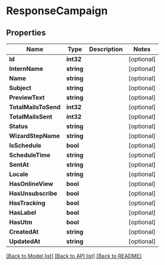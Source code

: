 # ResponseCampaign

## Properties

Name | Type | Description | Notes
------------ | ------------- | ------------- | -------------
**Id** | **int32** |  | [optional] 
**InternName** | **string** |  | [optional] 
**Name** | **string** |  | [optional] 
**Subject** | **string** |  | [optional] 
**PreviewText** | **string** |  | [optional] 
**TotalMailsToSend** | **int32** |  | [optional] 
**TotalMailsSent** | **int32** |  | [optional] 
**Status** | **string** |  | [optional] 
**WizardStepName** | **string** |  | [optional] 
**IsSchedule** | **bool** |  | [optional] 
**ScheduleTime** | **string** |  | [optional] 
**SentAt** | **string** |  | [optional] 
**Locale** | **string** |  | [optional] 
**HasOnlineView** | **bool** |  | [optional] 
**HasUnsubscribe** | **bool** |  | [optional] 
**HasTracking** | **bool** |  | [optional] 
**HasLabel** | **bool** |  | [optional] 
**HasUtm** | **bool** |  | [optional] 
**CreatedAt** | **string** |  | [optional] 
**UpdatedAt** | **string** |  | [optional] 

[[Back to Model list]](../README.md#documentation-for-models) [[Back to API list]](../README.md#documentation-for-api-endpoints) [[Back to README]](../README.md)


